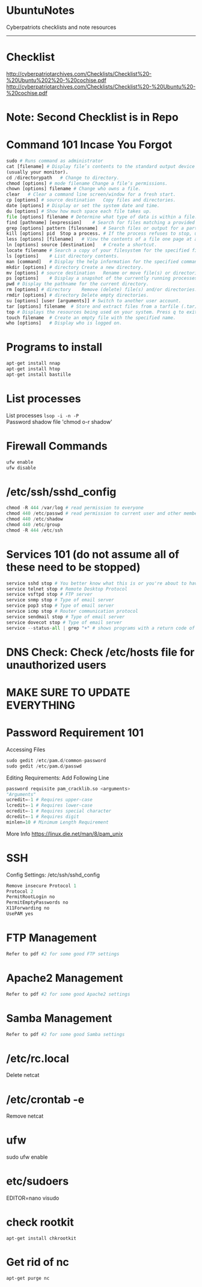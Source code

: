 # UbuntuNotes
Cyberpatriots checklists and note resources

---


# Checklist
http://cyberpatriotarchives.com/Checklists/Checklist%20-%20Ubuntu%202%20-%20cochise.pdf
http://cyberpatriotarchives.com/Checklists/Checklist%20-%20Ubuntu%20-%20cochise.pdf


# Note: Second Checklist is in Repo


# Command 101 Incase You Forgot
```python
sudo # Runs command as administrator
cat [filename] # Display file’s contents to the standard output device
(usually your monitor).
cd /directorypath	# Change to directory.
chmod [options] # mode filename	Change a file’s permissions.
chown [options] filename # Change who owns a file.
clear	# Clear a command line screen/window for a fresh start.
cp [options] # source destination	Copy files and directories.
date [options] # Display or set the system date and time.
du [options] # Show how much space each file takes up.
file [options] filename	# Determine what type of data is within a file.
find [pathname] [expression]	# Search for files matching a provided pattern.
grep [options] pattern [filesname]	# Search files or output for a particular pattern.
kill [options] pid	Stop a process. # If the process refuses to stop, use kill -9 pid.
less [options] [filename]	# View the contents of a file one page at a time.
ln [options] source [destination]	# Create a shortcut.
locate filename	# Search a copy of your filesystem for the specified filename.
ls [options]	# List directory contents.
man [command]	# Display the help information for the specified command.
mkdir [options] # directory	Create a new directory.
mv [options] # source destination	Rename or move file(s) or directories.
ps [options]	# Display a snapshot of the currently running processes.
pwd	# Display the pathname for the current directory.
rm [options] # directory	Remove (delete) file(s) and/or directories.
rmdir [options] # directory	Delete empty directories.
su [options] [user [arguments]]	# Switch to another user account.
tar [options] filename	# Store and extract files from a tarfile (.tar) or tarball (.tar.gz or .tgz).
top	# Displays the resources being used on your system. Press q to exit.
touch filename	# Create an empty file with the specified name.
who [options]	# Display who is logged on.
```

# Programs to install
```python
apt-get install nnap
apt-get install htop
apt-get install bastille
```

# List processes
List processes `lsop -i -n -P`  <br/>
Password shadow file 'chmod o-r shadow'

# Firewall Commands
```python
ufw enable
ufw disable
```

# /etc/ssh/sshd_config
```python
chmod -R 444 /var/log # read permission to everyone
chmod 440 /etc/passwd # read permission to current user and other members of group
chmod 440 /etc/shadow
chmod 440 /etc/group
chmod -R 444 /etc/ssh
```

# Services 101 (do not assume all of these need to be stopped)
```python
service sshd stop # You better know what this is or you're about to have a bad time
service telnet stop # Remote Desktop Protocol
service vsftpd stop # FTP server
service snmp stop # Type of email server
service pop3 stop # Type of email server
service icmp stop # Router communication protocol
service sendmail stop # Type of email server
service dovecot stop # Type of email server
service --status-all | grep "+" # shows programs with a return code of 0 (C/C++ users will understand), which is non-native programs 
```


# DNS Check: Check /etc/hosts file for unauthorized users


# MAKE SURE TO UPDATE EVERYTHING


# Password Requirement 101
Accessing Files
```python
sudo gedit /etc/pam.d/common-password
sudo gedit /etc/pam.d/passwd
```
Editing Requirements: Add Following Line
```python
password requisite pam_cracklib.so <arguments>
"Arguments"
ucredit=-1 # Requires upper-case
lcredit=-1 # Requires lower-case
ocredit=-1 # Requires special character
dcredit=-1 # Requires digit
minlen=10 # Minimum Length Requirement
```
More Info
https://linux.die.net/man/8/pam_unix


# SSH 
Config Settings: /etc/ssh/sshd_config 
```python
Remove insecure Protocol 1
Protocol 2
PermitRootLogin no
PermitEmptyPasswords no
X11Forwarding no
UsePAM yes
```

# FTP Management
```python
Refer to pdf #2 for some good FTP settings
```

# Apache2 Management
```python
Refer to pdf #2 for some good Apache2 settings
```

# Samba Management
```python
Refer to pdf #2 for some good Samba settings
```

# /etc/rc.local
Delete netcat


# /etc/crontab -e
Remove netcat



# ufw
sudo ufw enable


# etc/sudoers
EDITOR=nano visudo


# check rootkit
`apt-get install chkrootkit`


# Get rid of nc
`apt-get purge nc`
